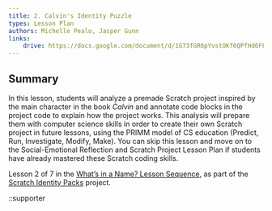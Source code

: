 ```yaml
---
title: 2. Calvin's Identity Puzzle
types: Lesson Plan
authors: Michelle Pealo, Jasper Gunn
links:
    drive: https://docs.google.com/document/d/1G73fGR6pYvstOKf6QPfHd6FF8YMJyzaUD7BYI4Nqni4/edit
---
```


## Summary

In this lesson, students will analyze a premade Scratch project inspired by the main character in the book *Calvin* and annotate code blocks in the project code to explain how the project works. This analysis will prepare them with computer science skills in order to create their own Scratch project in future lessons, using the PRIMM model of CS education (Predict, Run, Investigate, Modify, Make). You can skip this lesson and move on to the Social-Emotional Reflection and Scratch Project Lesson Plan if students have already mastered these Scratch coding skills.

Lesson 2 of 7 in the [What’s in a Name? Lesson Sequence](/library/browse/scratch-identity-packs/whats-in-a-name), as part of the [Scratch Identity Packs](/library/browse/scratch-identity-packs) project.

::supporter